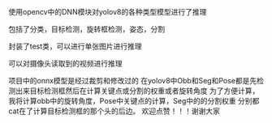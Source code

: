 使用opencv中的DNN模块对yolov8的各种类型模型进行了推理

包括了分类，目标检测，旋转框检测，姿态，分割

封装了test类，可以进行单张图片进行推理

可以对摄像头读取到的视频进行推理

项目中的onnx模型是经过裁剪和修改过的
在yolov8中Obb和Seg和Pose都是先检测出来目标检测框然后在计算关键点或分割的权重或者旋转角度
为了方便计算，我将计算obb中的旋转角度，Pose中关键点的计算，Seg中的的分割权重
分别都cat在了计算目标检测框的那个头的后边。
欢迎点赞！！！谢谢大家
